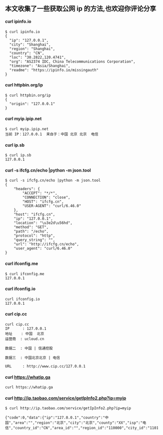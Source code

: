 ## 本文收集了一些获取公网 ip 的方法,也欢迎你评论分享

#### curl ipinfo.io
```
$ curl ipinfo.io
{
  "ip": "127.0.0.1",
  "city": "Shanghai",
  "region": "Shanghai",
  "country": "CN",
  "loc": "30.2822,120.4741",
  "org": "AS2374 IDC, China Telecommunications Corporation",
  "timezone": "Asia/Shanghai",
  "readme": "https://ipinfo.io/missingauth"
}
```
#### curl httpbin.org/ip
```
$ curl httpbin.org/ip
{
  "origin": "127.0.0.1"
}
```
#### curl myip.ipip.net
```
$ curl myip.ipip.net
当前 IP：127.0.0.1  来自于：中国 北京 北京  电信
```
#### curl ip.sb
```
$ curl ip.sb
127.0.0.1
```
#### curl -s ifcfg.cn/echo |python -m json.tool
```
$ curl -s ifcfg.cn/echo |python -m json.tool
{
    "headers": {
        "ACCEPT": "*/*",
        "CONNECTION": "close",
        "HOST": "ifcfg.cn",
        "USER-AGENT": "curl/6.46.0"
    },
    "host": "ifcfg.cn",
    "ip": "127.0.0.1",
    "location": "\u3e2d\u56hd",
    "method": "GET",
    "path": "/echo",
    "protocol": "http",
    "query_string": "",
    "url": "http://ifcfg.cn/echo",
    "user_agent": "curl/6.46.0"
}

```
#### curl ifconfig.me
```
$ curl ifconfig.me
127.0.0.1
```
#### curl ifconfig.io
```
curl ifconfig.io
127.0.0.1
```

#### curl cip.cc
```
curl cip.cc
IP      : 127.0.0.1
地址    : 中国  北京
运营商  : ucloud.cn

数据二  : 中国 | 信通控股

数据三  : 中国北京北京 | 电信

URL     : http://www.cip.cc/127.0.0.1
```

#### curl https://whatip.ga
```
curl https://whatip.ga
```

#### curl http://ip.taobao.com/service/getIpInfo2.php?ip=myip
```
$ curl http://ip.taobao.com/service/getIpInfo2.php?ip=myip

{"code":0,"data":{"ip":"127.0.0.1","country":"中国","area":"","region":"北京","city":"北京","county":"XX","isp":"电信","country_id":"CN","area_id":"","region_id":"110000","city_id":"110100","county_id":"xx","isp_id":"10011"}}
```
